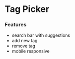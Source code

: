 # Tag Picker

### Features

- search bar with suggestions
- add new tag
- remove tag
- mobile responsive
